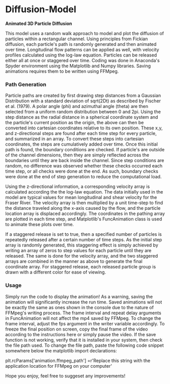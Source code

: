 # **Diffusion-Model**
**Animated 3D Particle Diffusion**

This model uses a random walk approach to model and plot the diffusion of particles within a rectangular channel. Using principles from Fickian diffusion, each particle's path is randomly generated and then animated over time. Longitudinal flow patterns can be applied as well, with velocity profiles calculated using the log-law equation. Particles can be released either all at once or staggered over time. Coding was done in Anaconda's Spyder environment using the Matplotlib and Numpy libraries. Saving animations requires them to be written using FFMpeg.

### Path Generation 
Particle paths are created by first drawing step distances from a Gaussian Distribution with a standard deviation of sqrt(2Dt) as described by Fischer et al. (1979). A polar angle (phi) and azimuthal angle (theta) are then selected from a uniform random distribution between 0 and 2pi. Using the step distance as the radial distance in a spherical coordinate system and the particle's current position as the origin, the above can then be converted into cartesian coordinates relative to its own position. These x,y, and z-directional steps are found after each time step for every particle, and summarized in an array. To convert these steps into cartesian coordinates, the steps are cumulatively added over time. 
Once this initial path is found, the boundary conditions are checked. If particle's are outside of the channel dimensions, then they are simply reflected across the boundaries until they are back inside the channel. Since step conditions are random, no difference was observed whether these checks occurred each time step, or all checks were done at the end. As such, boundary checks were done at the end of step generation to reduce the computational load.

Using the z-directional information, a corresponding velocity array is calculated according the the log-law equation. The data initially used in the model are typical values for mean longitudinal and shear velocity for the Fraser River. The velocity array is then multiplied by a unit time-step to find the distance traveled along the x-axis caused by the flow, and the particle location array is displaced accordingly. The coordinates in the pathing array are plotted in each time step, and Matplotlib's FuncAnimation class is used to animate these plots over time. 

If a staggered release is set to true, then a specified number of particles is repeatedly released after a certain number of time steps. As the initial step array is randomly generated, this staggering effect is simply achieved by writing an array of zeros to step values for each particle until they are released. The same is done for the velocity array, and the two staggered arrays are combined in the manner as above to generate the final coordinate array. For staggered release, each released particle group is drawn with a different color for ease of viewing. 

### Usage
Simply run the code to display the animation! As a warning, saving the animation will significantly increase the run time. Saved animations will not be exactly the same as ones shown in the console due to the nature of FFMpeg's writing process. The frame interval and repeat delay arguments in FuncAnimation will not affect the mp4 saved by FFMpeg. To change the frame interval, adjust the fps argument in the writer variable accordingly. To freeze the final position on screen, copy the final frame of the video according to the instructions here or simply pause the video. If the save function is not working, verify that it is installed in your system, then check the file path used. To change the file path, paste the following code snippet somewhere below the matplotlib import declarations: 

plt.rcParams['animation.ffmpeg_path'] =r'Replace this string with the application location for FFMpeg on your computer'

Hope you enjoy, feel free to suggeset any improvements! 


